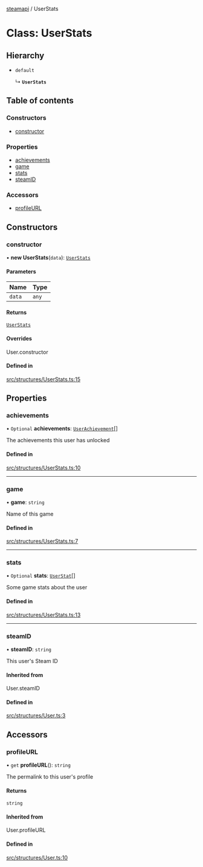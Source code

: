 [steamapi](../README.md) / UserStats

# Class: UserStats

## Hierarchy

- `default`

  ↳ **`UserStats`**

## Table of contents

### Constructors

- [constructor](UserStats.md#constructor)

### Properties

- [achievements](UserStats.md#achievements)
- [game](UserStats.md#game)
- [stats](UserStats.md#stats)
- [steamID](UserStats.md#steamid)

### Accessors

- [profileURL](UserStats.md#profileurl)

## Constructors

### constructor

• **new UserStats**(`data`): [`UserStats`](UserStats.md)

#### Parameters

| Name | Type |
| :------ | :------ |
| `data` | `any` |

#### Returns

[`UserStats`](UserStats.md)

#### Overrides

User.constructor

#### Defined in

[src/structures/UserStats.ts:15](https://github.com/xDimGG/node-steamapi/blob/acff462/src/structures/UserStats.ts#L15)

## Properties

### achievements

• `Optional` **achievements**: [`UserAchievement`](UserAchievement.md)[]

The achievements this user has unlocked

#### Defined in

[src/structures/UserStats.ts:10](https://github.com/xDimGG/node-steamapi/blob/acff462/src/structures/UserStats.ts#L10)

___

### game

• **game**: `string`

Name of this game

#### Defined in

[src/structures/UserStats.ts:7](https://github.com/xDimGG/node-steamapi/blob/acff462/src/structures/UserStats.ts#L7)

___

### stats

• `Optional` **stats**: [`UserStat`](../interfaces/UserStat.md)[]

Some game stats about the user

#### Defined in

[src/structures/UserStats.ts:13](https://github.com/xDimGG/node-steamapi/blob/acff462/src/structures/UserStats.ts#L13)

___

### steamID

• **steamID**: `string`

This user's Steam ID

#### Inherited from

User.steamID

#### Defined in

[src/structures/User.ts:3](https://github.com/xDimGG/node-steamapi/blob/acff462/src/structures/User.ts#L3)

## Accessors

### profileURL

• `get` **profileURL**(): `string`

The permalink to this user's profile

#### Returns

`string`

#### Inherited from

User.profileURL

#### Defined in

[src/structures/User.ts:10](https://github.com/xDimGG/node-steamapi/blob/acff462/src/structures/User.ts#L10)
